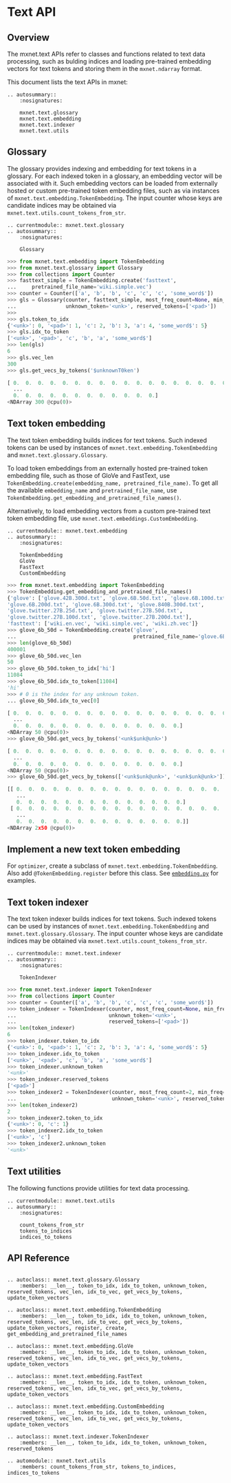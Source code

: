 # Text API

## Overview

The mxnet.text APIs refer to classes and functions related to text data
processing, such as bulding indices and loading pre-trained embedding vectors
for text tokens and storing them in the `mxnet.ndarray` format.

This document lists the text APIs in mxnet:

```eval_rst
.. autosummary::
    :nosignatures:

    mxnet.text.glossary
    mxnet.text.embedding
    mxnet.text.indexer
    mxnet.text.utils
```


## Glossary

The glossary provides indexing and embedding for text tokens in a glossary. For
each indexed token in a glossary, an embedding vector will be associated with
it. Such embedding vectors can be loaded from externally hosted or custom
pre-trained token embedding files, such as via instances of
`mxnet.text.embedding.TokenEmbedding`. The input counter whose keys are candidate
indices may be obtained via `mxnet.text.utils.count_tokens_from_str`.

```eval_rst
.. currentmodule:: mxnet.text.glossary
.. autosummary::
    :nosignatures:

    Glossary
```

```python
>>> from mxnet.text.embedding import TokenEmbedding
>>> from mxnet.text.glossary import Glossary
>>> from collections import Counter
>>> fasttext_simple = TokenEmbedding.create('fasttext', 
...     pretrained_file_name='wiki.simple.vec')
>>> counter = Counter(['a', 'b', 'b', 'c', 'c', 'c', 'some_word$'])
>>> gls = Glossary(counter, fasttext_simple, most_freq_count=None, min_freq=1,
...                unknown_token='<unk>', reserved_tokens=['<pad>'])
>>> 
>>> gls.token_to_idx
{'<unk>': 0, '<pad>': 1, 'c': 2, 'b': 3, 'a': 4, 'some_word$': 5}
>>> gls.idx_to_token
['<unk>', '<pad>', 'c', 'b', 'a', 'some_word$']
>>> len(gls)
6
>>> gls.vec_len
300
>>> gls.get_vecs_by_tokens('$unknownT0ken')

[ 0.  0.  0.  0.  0.  0.  0.  0.  0.  0.  0.  0.  0.  0.  0.  0.  0.  0.
  ...
  0.  0.  0.  0.  0.  0.  0.  0.  0.  0.  0.  0.]
<NDArray 300 @cpu(0)>
```

## Text token embedding

The text token embedding builds indices for text tokens. Such indexed tokens can
be used by instances of `mxnet.text.embedding.TokenEmbedding` and
`mxnet.text.glossary.Glossary`.

To load token embeddings from an externally hosted pre-trained token embedding
file, such as those of GloVe and FastText, use
`TokenEmbedding.create(embedding_name, pretrained_file_name)`. To get all the
available `embedding_name` and `pretrained_file_name`, use
`TokenEmbedding.get_embedding_and_pretrained_file_names()`.

Alternatively, to load embedding vectors from a custom pre-trained text token
embedding file, use `mxnet.text.embeddings.CustomEmbedding`.


```eval_rst
.. currentmodule:: mxnet.text.embedding
.. autosummary::
    :nosignatures:

    TokenEmbedding
    GloVe
    FastText
    CustomEmbedding
```

```python
>>> from mxnet.text.embedding import TokenEmbedding
>>> TokenEmbedding.get_embedding_and_pretrained_file_names()
{'glove': ['glove.42B.300d.txt', 'glove.6B.50d.txt', 'glove.6B.100d.txt',
'glove.6B.200d.txt', 'glove.6B.300d.txt', 'glove.840B.300d.txt',
'glove.twitter.27B.25d.txt', 'glove.twitter.27B.50d.txt',
'glove.twitter.27B.100d.txt', 'glove.twitter.27B.200d.txt'],
'fasttext': ['wiki.en.vec', 'wiki.simple.vec', 'wiki.zh.vec']}
>>> glove_6b_50d = TokenEmbedding.create('glove',
...                                      pretrained_file_name='glove.6B.50d.txt')
>>> len(glove_6b_50d)
400001
>>> glove_6b_50d.vec_len
50
>>> glove_6b_50d.token_to_idx['hi']
11084
>>> glove_6b_50d.idx_to_token[11084]
'hi'
>>> # 0 is the index for any unknown token.
... glove_6b_50d.idx_to_vec[0]

[ 0.  0.  0.  0.  0.  0.  0.  0.  0.  0.  0.  0.  0.  0.  0.  0.  0.  0.
  ...
  0.  0.  0.  0.  0.  0.  0.  0.  0.  0.  0.  0.  0.  0.]
<NDArray 50 @cpu(0)>
>>> glove_6b_50d.get_vecs_by_tokens('<unk$unk@unk>')

[ 0.  0.  0.  0.  0.  0.  0.  0.  0.  0.  0.  0.  0.  0.  0.  0.  0.  0.
  ...
  0.  0.  0.  0.  0.  0.  0.  0.  0.  0.  0.  0.  0.  0.]
<NDArray 50 @cpu(0)>
>>> glove_6b_50d.get_vecs_by_tokens(['<unk$unk@unk>', '<unk$unk@unk>'])

[[ 0.  0.  0.  0.  0.  0.  0.  0.  0.  0.  0.  0.  0.  0.  0.  0.  0.  0.
   ...
   0.  0.  0.  0.  0.  0.  0.  0.  0.  0.  0.  0.  0.  0.]
 [ 0.  0.  0.  0.  0.  0.  0.  0.  0.  0.  0.  0.  0.  0.  0.  0.  0.  0.
   ...
   0.  0.  0.  0.  0.  0.  0.  0.  0.  0.  0.  0.  0.  0.]]
<NDArray 2x50 @cpu(0)>

```


## Implement a new text token embedding

For ``optimizer``, create a subclass of `mxnet.text.embedding.TokenEmbedding`.
Also add ``@TokenEmbedding.register`` before this class. See
[`embedding.py`](https://github.com/dmlc/mxnet/blob/master/python/mxnet/text/embedding.py)
for examples.


## Text token indexer

The text token indexer builds indices for text tokens. Such indexed tokens can
be used by instances of `mxnet.text.embedding.TokenEmbedding` and
`mxnet.text.glossary.Glossary`. The input counter whose keys are candidate
indices may be obtained via `mxnet.text.utils.count_tokens_from_str`.


```eval_rst
.. currentmodule:: mxnet.text.indexer
.. autosummary::
    :nosignatures:

    TokenIndexer
```

```python
>>> from mxnet.text.indexer import TokenIndexer
>>> from collections import Counter
>>> counter = Counter(['a', 'b', 'b', 'c', 'c', 'c', 'some_word$'])
>>> token_indexer = TokenIndexer(counter, most_freq_count=None, min_freq=1,
...                              unknown_token='<unk>', 
...                              reserved_tokens=['<pad>'])
>>> len(token_indexer)
6
>>> token_indexer.token_to_idx
{'<unk>': 0, '<pad>': 1, 'c': 2, 'b': 3, 'a': 4, 'some_word$': 5}
>>> token_indexer.idx_to_token
['<unk>', '<pad>', 'c', 'b', 'a', 'some_word$']
>>> token_indexer.unknown_token
'<unk>'
>>> token_indexer.reserved_tokens
['<pad>']
>>> token_indexer2 = TokenIndexer(counter, most_freq_count=2, min_freq=3,
...                               unknown_token='<unk>', reserved_tokens=None)
>>> len(token_indexer2)
2
>>> token_indexer2.token_to_idx
{'<unk>': 0, 'c': 1}
>>> token_indexer2.idx_to_token
['<unk>', 'c']
>>> token_indexer2.unknown_token
'<unk>'
```



## Text utilities

The following functions provide utilities for text data processing.

```eval_rst
.. currentmodule:: mxnet.text.utils
.. autosummary::
    :nosignatures:

    count_tokens_from_str
    tokens_to_indices
    indices_to_tokens
```




## API Reference

<script type="text/javascript" src='../../_static/js/auto_module_index.js'></script>

```eval_rst

.. autoclass:: mxnet.text.glossary.Glossary
    :members: __len__, token_to_idx, idx_to_token, unknown_token, reserved_tokens, vec_len, idx_to_vec, get_vecs_by_tokens, update_token_vectors

.. autoclass:: mxnet.text.embedding.TokenEmbedding
    :members: __len__, token_to_idx, idx_to_token, unknown_token, reserved_tokens, vec_len, idx_to_vec, get_vecs_by_tokens, update_token_vectors, register, create, get_embedding_and_pretrained_file_names 

.. autoclass:: mxnet.text.embedding.GloVe
    :members: __len__, token_to_idx, idx_to_token, unknown_token, reserved_tokens, vec_len, idx_to_vec, get_vecs_by_tokens, update_token_vectors

.. autoclass:: mxnet.text.embedding.FastText
    :members: __len__, token_to_idx, idx_to_token, unknown_token, reserved_tokens, vec_len, idx_to_vec, get_vecs_by_tokens, update_token_vectors

.. autoclass:: mxnet.text.embedding.CustomEmbedding
    :members: __len__, token_to_idx, idx_to_token, unknown_token, reserved_tokens, vec_len, idx_to_vec, get_vecs_by_tokens, update_token_vectors 

.. autoclass:: mxnet.text.indexer.TokenIndexer
    :members: __len__, token_to_idx, idx_to_token, unknown_token, reserved_tokens

.. automodule:: mxnet.text.utils
    :members: count_tokens_from_str, tokens_to_indices, indices_to_tokens

```
<script>auto_index("api-reference");</script>
